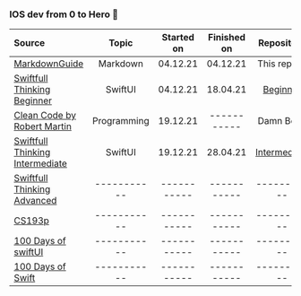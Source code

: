 ### IOS dev from 0 to Hero 🤟
 
| Source                                                                                                                                           | Topic                 | Started on            | Finished on           | Repository        | 
| :---                                                                                                                                             | :----:                | :----:                | :----:                | :----:            |
| [MarkdownGuide](https://www.markdownguide.org/basic-syntax/)                                                                                     | Markdown              |  04.12.21             | 04.12.21              | This repo😅       |                
| [Swiftfull Thinking Beginner](https://www.youtube.com/watch?v=-Yp0LS61Nxk&list=PLwvDm4VfkdphqETTBf-DdjCoAvhai1QpO)                               | SwiftUI  		   |  04.12.21             | 18.04.21              | [Beginner](https://github.com/Maaakson/Swiftfull-Thinking-Beginner) |  
| [Clean Code by Robert Martin](https://enos.itcollege.ee/~jpoial/oop/naited/Clean%20Code.pdf)                                                     | Programming           |  19.12.21             | -----------           | Damn Book         |
| [Swiftfull Thinking Intermediate](https://www.youtube.com/watch?v=S5e1eXL8Vpk&list=PLwvDm4VfkdpiagxAXCT33Rkwnc5IVhTar)                           | SwiftUI               | 19.12.21              | 28.04.21              | [Intermediate](https://github.com/Maaakson/Swiftfull-Thinkng-Intermediate)|
| [Swiftfull Thinking Advanced](https://www.youtube.com/watch?v=sdaFLQgR4xY&list=PLwvDm4Vfkdphc1LLLjCaEd87BEg07M97y)                               | -----------           | -----------           | -----------           | -----------       |
| [CS193p](https://cs193p.sites.stanford.edu/)                                                                               	                   | -----------           | -----------           | -----------           | -----------       |
| [100 Days of swiftUI](https://www.hackingwithswift.com/100/swiftui)                                                                              | -----------           | -----------           | -----------           | -----------       |
| [100 Days of Swift](https://www.hackingwithswift.com/100)                                                                               	   | -----------           | -----------           | -----------           | -----------       |
